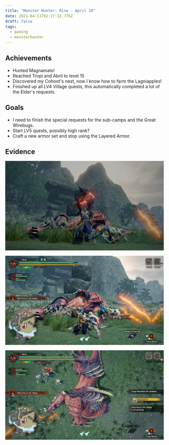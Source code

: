 ```yaml
---
title: "Monster Hunter: Rise - April 10"
date: 2021-04-11T02:17:32.776Z
draft: false
tags:
  - gaming
  - monsterhunter
---
```

## Achievements

* Hunted Magnamalo!
* Reached Tropi and Abril to level 15
* Discovered my Cohoot's nest, now I know how to farm the Lagniapples!
* Finished up all LV4 Village quests, this automatically completed a lot of the Elder's requests.

## Goals

* I need to finish the special requests for the sub-camps and the Great Wirebugs.
* Start LV5 quests, possibly high rank?
* Craft a new armor set and stop using the Layered Armor.

## Evidence

![](img_6552.jpg)

![](img_6553.jpg)

![](img_6554.jpg)